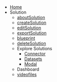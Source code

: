 - [Home](home.md)
- Solution
    - [aboutSolution](solutions/solutions.md) 
    - [createSolution](solutions/create-solution.md)
    - [editSolution](solutions/edit-solution.md)
    - [exportSolution](solutions/export-solution.md)
    - [blueprint](solutions/blueprint-solution.md)
    - [deleteSolution](solutions/delete-solution.md)
    - Explore Solutions
        - [Connector](solutions/connector.md)
        - [Datasets](solutions/datasets.md)
        - [Modal](solutions/modal.md)
    - Dashboard
    - [videofiles](videofiles/video.md)
